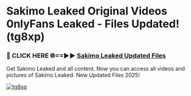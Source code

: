 # Sakimo Leaked Original Videos 0nlyFans Leaked - Files Updated! (tg8xp)

<h3>🔴 CLICK HERE 🌐==►► <a href="https://tinyurl.com/2m67pmp6" rel="nofollow">Sakimo Leaked Updated Files</a></h3>

Get Sakimo Leaked and all content. Now you can access all videos and pictures of Sakimo Leaked. New Updated Files 2025!

[![tg8xp](https://i.imgur.com/H4QAA4z.gif)](https://tinyurl.com/2m67pmp6)